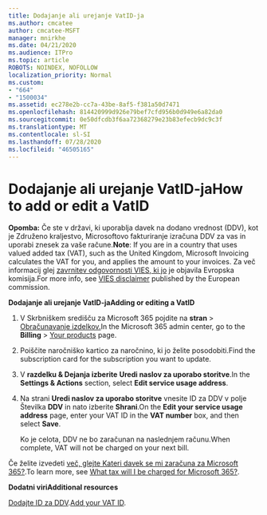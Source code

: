 ```yaml
---
title: Dodajanje ali urejanje VatID-ja
ms.author: cmcatee
author: cmcatee-MSFT
manager: mnirkhe
ms.date: 04/21/2020
ms.audience: ITPro
ms.topic: article
ROBOTS: NOINDEX, NOFOLLOW
localization_priority: Normal
ms.custom:
- "664"
- "1500034"
ms.assetid: ec278e2b-cc7a-43be-8af5-f381a50d7471
ms.openlocfilehash: 814420999d926e79bef7cfd956b0d949e6a82da0
ms.sourcegitcommit: 0e50dfcdb3f6aa72368279e23b83efecb9dc9c3f
ms.translationtype: MT
ms.contentlocale: sl-SI
ms.lasthandoff: 07/28/2020
ms.locfileid: "46505165"
---
```

# <a name="how-to-add-or-edit-a-vatid"></a><span data-ttu-id="bb6ce-102">Dodajanje ali urejanje VatID-ja</span><span class="sxs-lookup"><span data-stu-id="bb6ce-102">How to add or edit a VatID</span></span>

<span data-ttu-id="bb6ce-103">**Opomba:** Če ste v državi, ki uporablja davek na dodano vrednost (DDV), kot je Združeno kraljestvo, Microsoftovo fakturiranje izračuna DDV za vas in uporabi znesek za vaše račune.</span><span class="sxs-lookup"><span data-stu-id="bb6ce-103">**Note**: If you are in a country that uses valued added tax (VAT), such as the United Kingdom, Microsoft Invoicing calculates the VAT for you, and applies the amount to your invoices.</span></span> <span data-ttu-id="bb6ce-104">Za več informacij glej [zavrnitev odgovornosti VIES, ki jo](https://go.microsoft.com/fwlink/p/?LinkID=841741) je objavila Evropska komisija.</span><span class="sxs-lookup"><span data-stu-id="bb6ce-104">For more info, see [VIES disclaimer](https://go.microsoft.com/fwlink/p/?LinkID=841741) published by the European commission.</span></span>

<span data-ttu-id="bb6ce-105">**Dodajanje ali urejanje VatID-ja**</span><span class="sxs-lookup"><span data-stu-id="bb6ce-105">**Adding or editing a VatID**</span></span>

1. <span data-ttu-id="bb6ce-106">V Skrbniškem središču za Microsoft 365 pojdite na **stran** \> [Obračunavanje izdelkov.](https://go.microsoft.com/fwlink/p/?linkid=842054)</span><span class="sxs-lookup"><span data-stu-id="bb6ce-106">In the Microsoft 365 admin center, go to the **Billing** \> [Your products](https://go.microsoft.com/fwlink/p/?linkid=842054) page.</span></span>

2. <span data-ttu-id="bb6ce-107">Poiščite naročniško kartico za naročnino, ki jo želite posodobiti.</span><span class="sxs-lookup"><span data-stu-id="bb6ce-107">Find the subscription card for the subscription you want to update.</span></span>

3. <span data-ttu-id="bb6ce-108">V **razdelku & Dejanja izberite** **Uredi naslov za uporabo storitve**.</span><span class="sxs-lookup"><span data-stu-id="bb6ce-108">In the **Settings & Actions** section, select **Edit service usage address**.</span></span>

4. <span data-ttu-id="bb6ce-109">Na strani **Uredi naslov za uporabo storitve** vnesite ID za DDV v polje Številka **DDV** in nato izberite **Shrani**.</span><span class="sxs-lookup"><span data-stu-id="bb6ce-109">On the **Edit your service usage address** page, enter your VAT ID in the **VAT number** box, and then select **Save**.</span></span>

    <span data-ttu-id="bb6ce-110">Ko je celota, DDV ne bo zaračunan na naslednjem računu.</span><span class="sxs-lookup"><span data-stu-id="bb6ce-110">When complete, VAT will not be charged on your next bill.</span></span>

<span data-ttu-id="bb6ce-111">Če želite izvedeti [več, glejte Kateri davek se mi zaračuna za Microsoft 365?](https://docs.microsoft.com/microsoft-365/commerce/billing-and-payments/tax-information).</span><span class="sxs-lookup"><span data-stu-id="bb6ce-111">To learn more, see [What tax will I be charged for Microsoft 365?](https://docs.microsoft.com/microsoft-365/commerce/billing-and-payments/tax-information).</span></span>

<span data-ttu-id="bb6ce-112">**Dodatni viri**</span><span class="sxs-lookup"><span data-stu-id="bb6ce-112">**Additional resources**</span></span>

<span data-ttu-id="bb6ce-113">[Dodajte ID za DDV](https://docs.microsoft.com/microsoft-365/commerce/billing-and-payments/tax-information?view=o365-worldwide#add-your-vat-id-eu-countries-only).</span><span class="sxs-lookup"><span data-stu-id="bb6ce-113">[Add your VAT ID](https://docs.microsoft.com/microsoft-365/commerce/billing-and-payments/tax-information?view=o365-worldwide#add-your-vat-id-eu-countries-only).</span></span>